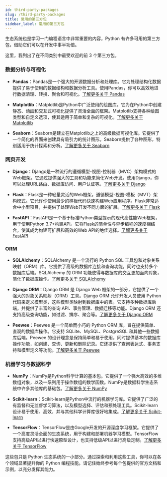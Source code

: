 ```yaml
---
id: third-party-packages
slug: /third-party-packages
title: 常用的第三方包
sidebar_label: 常用的第三方包
---
```


生态系统也是学习一门编程语言中非常重要的内容，Python 有许多可用的第三方包，借助它们可以在开发中事半功倍。

这里，我列出了在不同类别中最受欢迎的前 3 个第三方包。

### 数据分析与可视化

- **Pandas**：Pandas是一个强大的开源数据分析和处理库。它为处理结构化数据提供了易于使用的数据结构和数据分析工具。使用Pandas，你可以高效地进行数据清理、转换、聚合和可视化。[了解更多关于 Pandas](https://pandas.pydata.org/)

- **Matplotlib**：Matplotlib是Python中广泛使用的绘图库。它为在Python中创建静态、动画和交互式可视化提供了灵活全面的框架。Matplotlib支持各种绘图类型和自定义选项，使其适用于简单和复杂的可视化。[了解更多关于 Matplotlib](https://matplotlib.org/)

- **Seaborn**：Seaborn是建立在Matplotlib之上的高级数据可视化库。它提供了一个简化的界面来创建具有吸引力的统计图形。Seaborn提供了各种图形，特别适用于统计探索和分析。[了解更多关于 Seaborn](https://seaborn.pydata.org/)

### 网页开发

- **Django**：Django是一种流行的遵循模型-视图-控制器（MVC）架构模式的Web框架。它通过提供强大的工具和功能来简化Web开发。使用Django，你可以处理URL路由、数据库访问、用户认证等。[了解更多关于 Django](https://www.djangoproject.com/)

- **Flask**：Flask是一种轻量灵活的Web框架，遵循模型-视图-模板（MVT）架构模式。它允许你使用最少的样板代码快速构建Web应用程序。Flask非常适合中小型项目，并提供了处理Web开发不同方面的扩展。[了解更多关于 Flask](https://flask.palletsprojects.com/)

- **FastAPI**：FastAPI是一个基于标准Python类型提示的现代高性能Web框架，用于使用Python 3.7+构建API。它将Flask的简单性与异步编程的速度相结合，使其成为构建可扩展和高效的Web API的绝佳选择。[了解更多关于 FastAPI](https://fastapi.tiangolo.com/)

### ORM
- **SQLAlchemy**：SQLAlchemy 是一个流行的 Python SQL 工具包和对象关系映射（ORM）库。它提供了高级的数据库连接和查询功能，同时也支持多个数据库后端。SQLAlchemy 的 ORM 功能使得与数据库的交互更加面向对象，简化了数据库操作。[了解更多关于 SQLAlchemy](https://www.sqlalchemy.org/)

- **Django ORM**：Django ORM 是 Django Web 框架的一部分，它提供了一个强大的对象关系映射（ORM）工具。Django ORM 允许开发人员使用 Python 代码来定义模型类，这些模型类映射到数据库中的表。它支持多种数据库后端，并提供了丰富的查询 API、事务管理、数据迁移等功能。Django ORM 还支持高级查询功能，如过滤、排序、聚合等。[了解更多关于 Django ORM](https://docs.djangoproject.com/en/3.2/topics/db/models/)

- **Peewee**：Peewee 是一个简单而小巧的 Python ORM 库，旨在提供简单、直观的数据库操作。它支持 SQLite、MySQL、PostgreSQL 和其他一些数据库后端。Peewee 的设计理念是保持简单和易于使用，同时提供基本的数据库操作功能，如创建、查询、更新和删除记录。它还提供了查询表达式、事务支持和模型定义等功能。[了解更多关于 Peewee](http://docs.peewee-orm.com/)

### 机器学习与数据科学

- **NumPy**：NumPy是Python科学计算的基本包。它提供了一个强大高效的多维数组对象，以及一系列用于操作数组的数学函数。NumPy是数据科学生态系统中许多其他库的基础包。[了解更多关于 NumPy](https://numpy.org/)

- **Scikit-learn**：Scikit-learn是Python中流行的机器学习库。它提供了广泛的有监督和无监督学习算法，以及模型选择、评估和预处理工具。Scikit-learn设计易于使用、高效，并与其他科学计算库很好地集成。[了解更多关于 Scikit-learn](https://scikit-learn.org/)

- **TensorFlow**：TensorFlow是由Google开发的开源深度学习框架。它提供了一个高度灵活全面的生态系统，用于构建和部署机器学习模型。TensorFlow支持高级API以进行快速原型设计，也支持低级API以进行高级定制。[了解更多关于 TensorFlow](https://www.tensorflow.org/)

这些包只是 Python 生态系统的一小部分。通过探索和利用这些工具，你可以在各个领域显著提升你的 Python 编程技能。请记住始终参考每个包提供的官方文档和示例，以充分发挥其能力。
